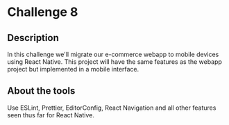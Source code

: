 # Challenge 8

## Description

In this challenge we'll migrate our e-commerce webapp to mobile devices using React Native. This project will have the same features as the webapp project but implemented in a mobile interface.

## About the tools

Use ESLint, Prettier, EditorConfig, React Navigation and all other features seen thus far for React Native.
